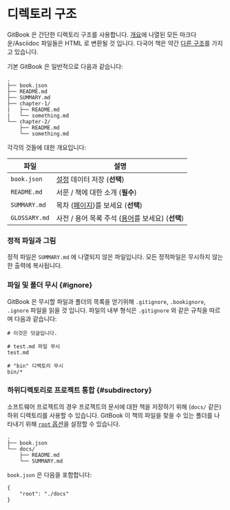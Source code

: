 # 디렉토리 구조

GitBook 은 간단한 디렉토리 구조를 사용합니다. [개요](pages.md)에 나열된 모든
마크다운/Asciidoc 파일들은 HTML 로 변환될 것 입니다. 다국어 책은 약간
[다른 구조](languages.md)를 가지고 있습니다.

기본 GitBook 은 일반적으로 다음과 같습니다:

```
.
├── book.json
├── README.md
├── SUMMARY.md
├── chapter-1/
|   ├── README.md
|   └── something.md
└── chapter-2/
    ├── README.md
    └── something.md
```

각각의 것들에 대한 개요입니다:

| 파일 | 설명 |
| -------- | ----------- |
| `book.json` | [설정](config.md) 데이터 저장 (__선택__) |
| `README.md` | 서문 / 책에 대한 소개 (**필수**) |
| `SUMMARY.md` | 목차 ([페이지](pages.md))를 보세요 (__선택__) |
| `GLOSSARY.md` | 사전 / 용어 목록 주석 ([용어](lexicon.md)를 보세요) (__선택__) |

### 정적 파일과 그림

정적 파일은 `SUMMARY.md` 에 나열되지 않은 파일입니다. 모든 정적파일은 무시하지
않는 한 출력에 복사됩니다.

### 파일 및 폴더 무시 {#ignore}

GitBook 은 무시할 파일과 폴더의 목록을 얻기위해 `.gitignore`, `.bookignore`,
`.ignore` 파일을 읽을 것 입니다. 파일의 내부 형식은 `.gitignore` 와 같은 규칙을
따르며 다음과 같습니다:

```
# 이것은 덧글입니다.

# test.md 파일 무시
test.md

# "bin" 디렉토리 무시
bin/*
```

### 하위디렉토리로 프로젝트 통합 {#subdirectory}

소프트웨어 프로젝트의 경우 프로젝트의 문서에 대한 책을 저장하기 위해
(`docs/` 같은) 하위 디렉토리를 사용할 수 있습니다. GitBook 이 책의 파일을 찾을
수 있는 폴더를 나타내기 위해 [`root` 옵션](config.md)을 설정할 수 있습니다.

```
.
├── book.json
└── docs/
    ├── README.md
    └── SUMMARY.md
```

`book.json` 은 다음을 포함합니다:

```
{
    "root": "./docs"
}
```
